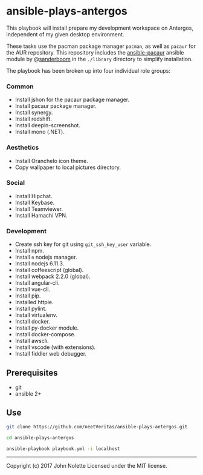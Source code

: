 # ansible-plays-antergos

This playbook will install prepare my development workspace on Antergos, independent of my given desktop environment.

These tasks use the pacman package manager `pacman`, as well as `pacaur` for the AUR repository. This repository includes the [ansible-pacaur](https://github.com/sanderboom/ansible-pacaur) ansible module by @[sanderboom](https://github.com/sanderboom) in the `./library` directory to simplify installation.

The playbook has been broken up into four individual role groups:

### Common

* Install jshon for the pacaur package manager.
* Install pacaur package manager.
* Install synergy.
* Install redshift.
* Install deepin-screenshot.
* Install mono (.NET).

### Aesthetics

* Install Oranchelo icon theme.
* Copy wallpaper to local pictures directory.

### Social

* Install Hipchat.
* Install Keybase.
* Install Teamviewer.
* Install Hamachi VPN.

### Development

* Create ssh key for git using `git_ssh_key_user` variable.
* Install npm.
* Install `n` nodejs manager.
* Install nodejs 6.11.3.
* Install coffeescript (global).
* Install webpack 2.2.0 (global).
* Install angular-cli.
* Install vue-cli.
* Install pip.
* Installed httpie.
* Install pylint.
* Install virtualenv.
* Install docker.
* Install py-docker module.
* Install docker-compose.
* Install awscli.
* Install vscode (with extensions).
* Install fiddler web debugger.

## Prerequisites

* git
* ansible 2+

## Use

```sh
git clone https://github.com/neetVeritas/ansible-plays-antergos.git

cd ansible-plays-antergos

ansible-playbook playbook.yml -i localhost
```

---
Copyright (c) 2017 John Nolette Licensed under the MIT license.
